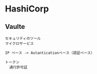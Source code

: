 # HashiCorp

## Vaulte
```
セキュリティのツール  
マイクロサービス

IP ベース -> Autanticationベース（認証ベース） 

トークン  
  通行許可証




```